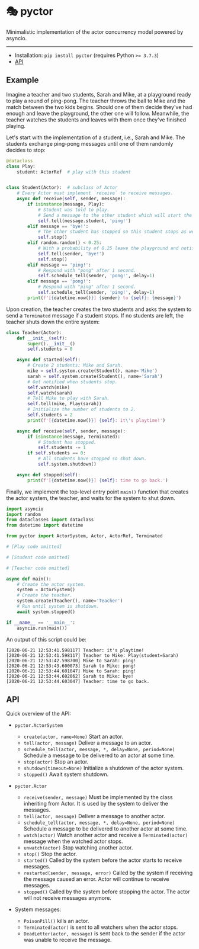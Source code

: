 # 🎭 pyctor

Minimalistic implementation of the actor concurrency model powered by asyncio.

---

* Installation: `pip install pyctor` (requires Python `>= 3.7.3`)
* [API](#api)

## Example

Imagine a teacher and two students, Sarah and Mike, at a playground ready to play a round of ping-pong. The teacher throws the ball to Mike and the match between the two kids begins. Should one of them decide they've had enough and leave the playground, the other one will follow. Meanwhile, the teacher watches the students and leaves with them once they've finished playing.

Let's start with the implementation of a student, i.e., Sarah and Mike. The students exchange ping-pong messages until one of them randomly decides to stop:

```python
@dataclass
class Play:
    student: ActorRef  # play with this student


class Student(Actor):  # subclass of Actor
    # Every Actor must implement `receive` to receive messages.
    async def receive(self, sender, message):
        if isinstance(message, Play):
            # Student was told to play.
            # Send a message to the other student which will start the match.
            self.tell(message.student, 'ping!')
        elif message == 'bye!':
            # The other student has stopped so this student stops as well.
            self.stop()
        elif random.random() < 0.25:
            # With a probability of 0.25 leave the playground and notify the other student.
            self.tell(sender, 'bye!')
            self.stop()
        elif message == 'ping!':
            # Respond with "pong" after 1 second.
            self.schedule_tell(sender, 'pong!', delay=1)
        elif message == 'pong!':
            # Respond with "ping" after 1 second.
            self.schedule_tell(sender, 'ping!', delay=1)
        print(f'[{datetime.now()}] {sender} to {self}: {message}')
```

Upon creation, the teacher creates the two students and asks the system to send a `Terminated` message if a student stops. If no students are left, the teacher shuts down the entire system:

```python
class Teacher(Actor):
    def __init__(self):
        super().__init__()
        self.students = 0

    async def started(self):
        # Create 2 students: Mike and Sarah.
        mike = self.system.create(Student(), name='Mike')
        sarah = self.system.create(Student(), name='Sarah')
        # Get notified when students stop.
        self.watch(mike)
        self.watch(sarah)
        # Tell Mike to play with Sarah.
        self.tell(mike, Play(sarah))
        # Initialize the number of students to 2.
        self.students = 2
        print(f'[{datetime.now()}] {self}: it\'s playtime!')

    async def receive(self, sender, message):
        if isinstance(message, Terminated):
            # Student has stopped.
            self.students -= 1
        if self.students == 0:
            # All students have stopped so shut down.
            self.system.shutdown()

    async def stopped(self):
        print(f'[{datetime.now()}] {self}: time to go back.')
```

Finally, we implement the top-level entry point `main()` function that creates the actor system, the teacher, and waits for the system to shut down.

```python
import asyncio
import random
from dataclasses import dataclass
from datetime import datetime

from pyctor import ActorSystem, Actor, ActorRef, Terminated

# [Play code omitted]

# [Student code omitted]

# [Teacher code omitted]

async def main():
    # Create the actor system.
    system = ActorSystem()
    # Create the teacher.
    system.create(Teacher(), name='Teacher')
    # Run until system is shutdown.
    await system.stopped()

if __name__ == '__main__':
    asyncio.run(main())
```

An output of this script could be:

```
[2020-06-21 12:53:41.598117] Teacher: it's playtime!
[2020-06-21 12:53:41.598117] Teacher to Mike: Play(student=Sarah)
[2020-06-21 12:53:42.598700] Mike to Sarah: ping!
[2020-06-21 12:53:43.600073] Sarah to Mike: pong!
[2020-06-21 12:53:44.601047] Mike to Sarah: ping!
[2020-06-21 12:53:44.602062] Sarah to Mike: bye!
[2020-06-21 12:53:44.603047] Teacher: time to go back.
```

## API

Quick overview of the API:

* `pyctor.ActorSystem`
  * `create(actor, name=None)` Start an actor.
  * `tell(actor, message)` Deliver a message to an actor.
  * `schedule_tell(actor, message, *, delay=None, period=None)` Schedule a message to be delivered to an actor at some time.
  * `stop(actor)` Stop an actor.
  * `shutdown(timeout=None)` Initialize a shutdown of the actor system.
  * `stopped()` Await system shutdown.

* `pyctor.Actor`
  * `receive(sender, message)` Must be implemented by the class inheriting from Actor. It is used by the system to deliver the messages.
  * `tell(actor, message)` Deliver a message to another actor.
  * `schedule_tell(actor, message, *, delay=None, period=None)` Schedule a message to be delivered to another actor at some time.
  * `watch(actor)` Watch another actor and receive a `Terminated(actor)` message when the watched actor stops.
  * `unwatch(actor)` Stop watching another actor.
  * `stop()` Stop the actor.
  * `started()` Called by the system before the actor starts to receive messages.
  * `restarted(sender, message, error)` Called by the system if receiving the message caused an error. Actor will continue to receive messages.
  * `stopped()` Called by the system before stopping the actor. The actor will not receive messages anymore.

* System messages:
  * `PoisonPill()` kills an actor.
  * `Terminated(actor)` is sent to all watchers when the actor stops.
  * `DeadLetter(actor, message)` is sent back to the sender if the actor was unable to receive the message.